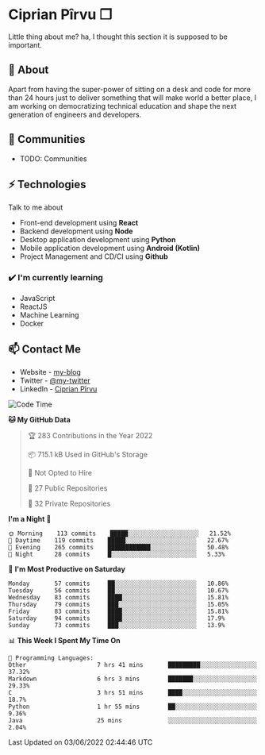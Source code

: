 # Ciprian Pîrvu ❐

Little thing about me? ha, I thought this section it is supposed to be important.

## 🧐 About

Apart from having the super-power of sitting on a desk and code for more than 24 hours just to deliver something that will make world a better place, I am working on democratizing technical education and shape the next generation of engineers and developers.

## 👯 Communities

-   TODO: Communities

## ⚡ Technologies

Talk to me about

-   Front-end development using **React**
-   Backend development using **Node**
-   Desktop application development using **Python**
-   Mobile application development using **Android (Kotlin)**
-   Project Management and CD/CI using **Github**

### ✔️ I'm currently learning

-   JavaScript
-   ReactJS
-   Machine Learning
-   Docker

## 📫 Contact Me

-   Website - [my-blog]()
-   Twitter - [@my-twitter]()
-   LinkedIn - [Ciprian Pîrvu](https://www.linkedin.com/in/p%C3%AErvu-ciprian-cristian-4415991b1/)

<!--START_SECTION:waka-->
![Code Time](http://img.shields.io/badge/Code%20Time-1%2C230%20hrs%2033%20mins-blue)

**🐱 My GitHub Data** 

> 🏆 283 Contributions in the Year 2022
 > 
> 📦 715.1 kB Used in GitHub's Storage 
 > 
> 🚫 Not Opted to Hire
 > 
> 📜 27 Public Repositories 
 > 
> 🔑 32 Private Repositories  
 > 
**I'm a Night 🦉** 

```text
🌞 Morning    113 commits    █████░░░░░░░░░░░░░░░░░░░░   21.52% 
🌆 Daytime    119 commits    █████░░░░░░░░░░░░░░░░░░░░   22.67% 
🌃 Evening    265 commits    ████████████░░░░░░░░░░░░░   50.48% 
🌙 Night      28 commits     █░░░░░░░░░░░░░░░░░░░░░░░░   5.33%

```
📅 **I'm Most Productive on Saturday** 

```text
Monday       57 commits     ██░░░░░░░░░░░░░░░░░░░░░░░   10.86% 
Tuesday      56 commits     ██░░░░░░░░░░░░░░░░░░░░░░░   10.67% 
Wednesday    83 commits     ████░░░░░░░░░░░░░░░░░░░░░   15.81% 
Thursday     79 commits     ███░░░░░░░░░░░░░░░░░░░░░░   15.05% 
Friday       83 commits     ████░░░░░░░░░░░░░░░░░░░░░   15.81% 
Saturday     94 commits     ████░░░░░░░░░░░░░░░░░░░░░   17.9% 
Sunday       73 commits     ███░░░░░░░░░░░░░░░░░░░░░░   13.9%

```


📊 **This Week I Spent My Time On** 

```text
💬 Programming Languages: 
Other                    7 hrs 41 mins       █████████░░░░░░░░░░░░░░░░   37.32% 
Markdown                 6 hrs 3 mins        ███████░░░░░░░░░░░░░░░░░░   29.33% 
C                        3 hrs 51 mins       ████░░░░░░░░░░░░░░░░░░░░░   18.7% 
Python                   1 hr 55 mins        ██░░░░░░░░░░░░░░░░░░░░░░░   9.36% 
Java                     25 mins             ░░░░░░░░░░░░░░░░░░░░░░░░░   2.04%

```


 Last Updated on 03/06/2022 02:44:46 UTC
<!--END_SECTION:waka-->
